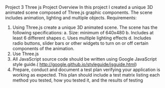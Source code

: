 Project 3Three js ProjectOverviewIn this project I created a unique 3D animated scene composed of Three.js graphic components. The scene includes animation, lighting and multiple objects.Requirements:1. Using Three.js create a unique 3D animated scene. The scene has the following specifications:a. Size: minimum of 640x480b. Includes at least 6 different shapesc. Uses multiple lighting effectsd. Includes radio buttons, slider bars or other widgets to turn on or off certain components of the animation.2. Use Three.js3. All JavaScript source code should be written using Google JavaScript style guide.( http://google.github.io/styleguide/jsguide.html)4. Prepare, conduct and document a test plan verifying your application is working as expected. This plan should include a test matrix listing each method you tested, how you tested it, and the results of testing